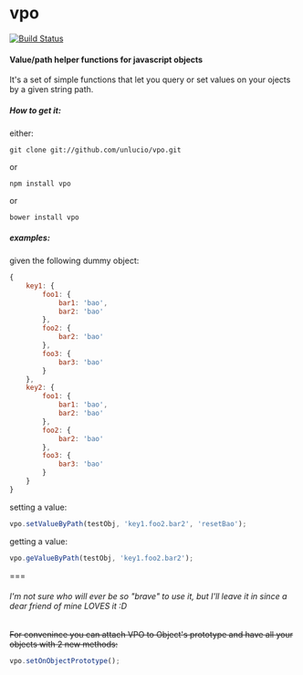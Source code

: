 vpo
===

[![Build Status](https://travis-ci.org/unlucio/vpo.svg?branch=master)](https://travis-ci.org/unlucio/vpo)

#### Value/path helper functions for javascript objects
It's a set of simple functions that let you query or set values on your ojects by a given string path.

##### How to get it:
either:
```
git clone git://github.com/unlucio/vpo.git
```
or
```
npm install vpo
```
or
```
bower install vpo
```


##### examples:

given the following dummy object:

```javascript
{
	key1: {
		foo1: {
			bar1: 'bao',
			bar2: 'bao'
		},
		foo2: {
			bar2: 'bao'
		},
		foo3: {
			bar3: 'bao'
		}
	},
	key2: {
		foo1: {
			bar1: 'bao',
			bar2: 'bao'
		},
		foo2: {
			bar2: 'bao'
		},
		foo3: {
			bar3: 'bao'
		}
	}
}
```


setting a value:
```javascript
vpo.setValueByPath(testObj, 'key1.foo2.bar2', 'resetBao');
```

getting a value:
```javascript
vpo.geValueByPath(testObj, 'key1.foo2.bar2');
```



===
###### I'm not sure who will ever be so "brave" to use it, but I'll leave it in since a dear friend of mine LOVES it :D
~~For convenince you can attach VPO to Object's prototype and have all your objects with 2 new methods:~~
```javascript
vpo.setOnObjectPrototype();
```
